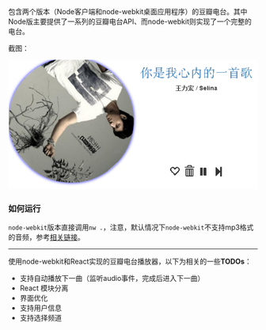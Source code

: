 包含两个版本（Node客户端和node-webkit桌面应用程序）的豆瓣电台。其中Node版主要提供了一系列的豆瓣电台API、而node-webkit则实现了一个完整的电台。

截图：

![界面截图](./shortcut.png)

### 如何运行

`node-webkit`版本直接调用`nw .`，注意，默认情况下`node-webkit`不支持mp3格式的音频，参考[相关链接](https://github.com/nwjs/nw.js/wiki/Using-MP3-&-MP4-(H.264)-using-the--video--&--audio--tags.)。

********************

使用node-webkit和React实现的豆瓣电台播放器，以下为相关的一些**TODOs**：

* 支持自动播放下一曲（监听audio事件，完成后进入下一曲）
* React 模块分离
* 界面优化
* 支持用户信息
* 支持选择频道

